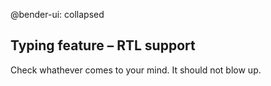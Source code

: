 @bender-ui: collapsed

## Typing feature – RTL support

Check whathever comes to your mind. It should not blow up.
